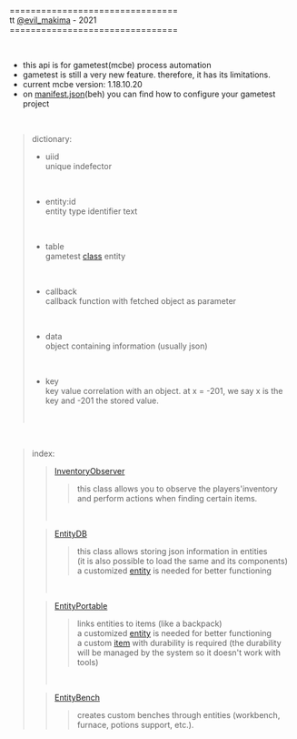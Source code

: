
 ================================<br>
    tt [@evil_makima](https://twitter.com/evil_makima) - 2021<br>
 ================================<br>

<br>

- this api is for gametest(mcbe) process automation
- gametest is still a very new feature. therefore, it has its limitations.
- current mcbe version: 1.18.10.20
- on [manifest.json](./beh/manifest.json)(beh) you can find how to configure your gametest project

<br>


> dictionary:
> - uiid <br>
> unique indefector
> <br>
>
> - entity:id <br>
> entity type identifier text
> <br>
>
> - table <br>
> gametest [class](https://github.com/MicrosoftDocs/minecraft-creator/blob/main/creator/ScriptAPI/mojang-minecraft/Entity.md) entity
> <br>
>
> - callback <br>
> callback function with fetched object as parameter
> <br>
>
> - data <br>
> object containing information (usually json)
> <br>
>
> - key <br>
> key value correlation with an object. at x = -201, we say x is the key and -201 the stored value.
> <br>
>

<br>

> index:
>> [InventoryObserver](./mds/InventoryObserver.md)
>>> this class allows you to observe the players'inventory <br>
>>> and perform actions when finding certain items. <br>
>> </br>
>
>> [EntityDB](./mds/EntityDB.md)
>>> this class allows storing json information in entities <br>
>>> (it is also possible to load the same and its components) <br>
>>> a customized [entity](./beh/entities/database.json) is needed for better functioning
>> <br>
>
>> [EntityPortable](./mds/EntityPortable.md) <br>
>>> links entities to items (like a backpack) <br>
>>> a customized [entity](./beh/entities/inventory.json) is needed for better functioning <br>
>>> a custom [item](./beh/items/woof.json) with durability is required (the durability will be managed by the system so it doesn't work with tools)
>> <br>
>
>> [EntityBench](./mds/EntityBench.md)
>>> creates custom benches through entities (workbench, furnace, potions support, etc.).
>
